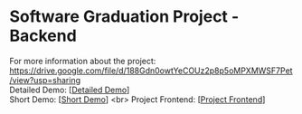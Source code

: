 # Software Graduation Project - Backend

For more information about the project: https://drive.google.com/file/d/188Gdn0owtYeCOUz2p8p5oMPXMWSF7Pet/view?usp=sharing
<br>
Detailed Demo: [[Detailed Demo](https://youtu.be/5kLSP9erV48)]
<br>
Short Demo: [[Short Demo]([https://youtu.be/5kLSP9erV48](https://youtu.be/dY6mmBUxT-w))]
<br>
Project Frontend: [[Project Frontend](https://github.com/KariemAlwazany/GradPortal-Frontend)]
